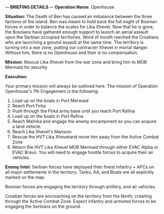 **-- BRIEFING DETAILS --**
__Operation Name__: Openhouse

__Situation:__ The Death of Ben has caused an imbalance between the three factions of the island. Ben was meant to hold back the full might of Bosnian forces in order to balance the scales for Lika Xhevet. Now that he is gone, the Bosnians have gathered enough support to launch an aerial assault upon the Serbian occupied territories. Word of mouth reached the Croatians who are launching a ground assault at the same time. The territory is turning into a war zone, putting our contracter Xhevet in mortal danger. Without him, there is no Openhouse and their is no compensation.

__Mission:__ Rescue Lika Xhevet from the war zone and bring him to MOB Mermaid for security

__Execution:__

Your primary mission will always be outlined here. The mission of Operation Openhouse's 7th Engagement is the following:

1. Load up on the boats in Port Mermaid
2. Reach Port Firka
3. Push through the Firka army base until you reach Port Rafina
4. Load up on the boats in Port Rafina
5. Reach Malinka and engage the enemy encampment so you can acquire a land vehicle.
6. Reach Lika Xhevet's Mansion
7. Rescue the HVT Lika Xhevetand move him away from the Active Combat Zone
8. Return the HVT Lika Xhevet MOB Mermaid through either EVAC Alpha or EVAC Bravo. You will need to engage hostile forces to acquire their air vehicles.

__Enemy Intel:__ Serbian forces have deployed their finest infantry + APCs on all major settlements in the territory. Tanks, AA, and Boats are all explicitly marked on the map.

Bosnian forces are engaging the territory through artillery, and air vehicles.

Croatian forces are encroaching on the territory from the North, crawling through the Active Combat Zone. Expect infantry and armored forces to be engaging the Serbians on the ground.